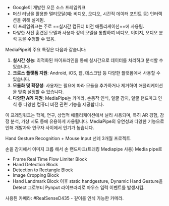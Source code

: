 -  Google이 개발한 오픈 소스 프레임워크
-  머신 러닝을 활용한 멀티모달(예: 비디오, 오디오, 시간적 데이터 포인트 등) 인터랙션을 위해 설계됨.
- 이 프레임워크는 주로 ==실시간 컴퓨터 비전 애플리케이션==에 사용됨.
- 다양한 사전 훈련된 모델과 사용자 정의 모델을 통합하여 비디오, 이미지, 오디오 분석 등을 수행할 수 있음.

MediaPipe의 주요 특징은 다음과 같습니다:

1. **실시간 성능**: 최적화된 파이프라인을 통해 실시간으로 데이터를 처리하고 분석할 수 있습니다.
2. **크로스 플랫폼 지원**: Android, iOS, 웹, 데스크탑 등 다양한 플랫폼에서 사용할 수 있습니다.
3. **모듈화 및 확장성**: 사용자는 필요에 따라 모듈을 추가하거나 제거하여 애플리케이션을 맞춤 설정할 수 있습니다.
4. **다양한 API 지원**: MediaPipe는 카메라, 손동작 인식, 얼굴 감지, 얼굴 랜드마크 인식 등 다양한 컴퓨터 비전 관련 기능을 제공합니다.

이 프레임워크는 학계, 연구, 상업적 애플리케이션에서 널리 사용되며, 특히 AR 경험, 감정 분석, 가상 시도 등에 유용하게 사용됩니다. MediaPipe의 유연성과 다양한 기능으로 인해 개발자와 연구자 사이에서 인기가 높습니다.


Hand Gesture Recognition + Mouse Input 선례
3개월 프로젝트.

 손을 감지해서 이미지 크롭 해서 손 랜드마크(트래킹 Mediapipe 사용)
Media pipe로 
- Frame Real Time Flow Limiter Block
- Hand Detection Block
- Detection to Rectangle Block
- Image Cropping Block
- Hand Landmark Block
이후 static handgesture, Dynamic Hand Gesture을 Detect
그로부터 Pynput 라이브러리로 마우스 입력 이벤트를 발생시킴.


사용된 카메라: #RealSenseD435  - 깊이를 인식 가능한 카메라.
